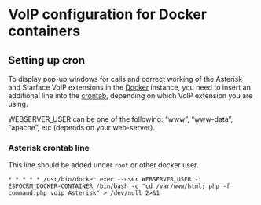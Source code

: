 # VoIP configuration for Docker containers

## Setting up cron

To display pop-up windows for calls and correct working of the Asterisk and Starface VoIP extensions in the [Docker](../../administration/installation-by-script.md) instance, you need to insert an additional line into the [crontab](../../administration/server-configuration.md#setting-up-crontab), depending on which VoIP extension you are using.

WEBSERVER_USER can be one of the following: “www”, “www-data”, “apache”, etc (depends on your web-server).

### Asterisk crontab line

This line should be added under `root` or other docker user.

```
* * * * * /usr/bin/docker exec --user WEBSERVER_USER -i ESPOCRM_DOCKER-CONTAINER /bin/bash -c "cd /var/www/html; php -f command.php voip Asterisk" > /dev/null 2>&1
```
